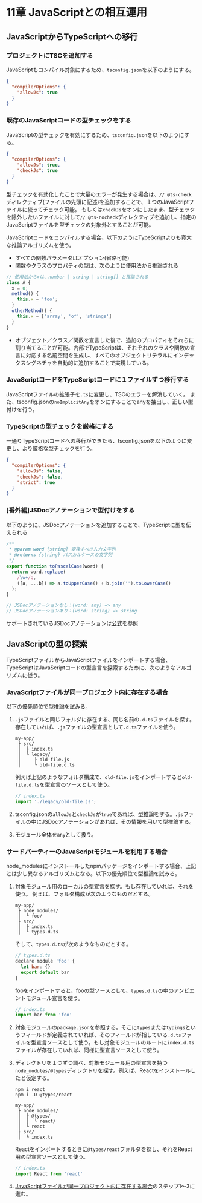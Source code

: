 # 11章 JavaScriptとの相互運用

## JavaScriptからTypeScriptへの移行

### プロジェクトにTSCを追加する

JavaScriptもコンパイル対象にするため、`tsconfig.json`を以下のようにする。

```json
{
  "compilerOptions": {
    "allowJs": true
  }
}
```

### 既存のJavaScriptコードの型チェックをする

JavaScriptの型チェックを有効にするため、`tsconfig.json`を以下のようにする。

```json
{
  "compilerOptions": {
    "allowJs": true,
    "checkJs": true
  }
}
```

型チェックを有効化したことで大量のエラーが発生する場合は、`// @ts-check`ディレクティブ(ファイルの先頭に記述)を追加することで、１つのJavaScriptファイルに絞ってチェック可能。
もしくは`checkJs`をオンにしたまま、型チェックを除外したいファイルに対して`// @ts-nocheck`ディレクティブを追加し、指定のJavaScriptファイルを型チェックの対象外とすることが可能。

JavaScriptコードをコンパイルする場合、以下のようにTypeScriptよりも寛大な推論アルゴリズムを使う。

- すべての関数パラメータはオプション(省略可能)
- 関数やクラスのプロパティの型は、次のように使用法から推論される

```javascript
// 使用法からxは、number | string | string[] と推論される
class A {
  x = 0;
  method() {
    this.x = 'foo';
  }
  otherMethod() {
    this.x = ['array', 'of', 'strings']
  }
}
```

- オブジェクト／クラス／関数を宣言した後で、追加のプロパティをそれらに割り当てることが可能。内部でTypeScriptは、それぞれのクラスや関数の宣言に対応する名前空間を生成し、すべてのオブジェクトリテラルにインデックスシグネチャを自動的に追加することで実現している。

### JavaScriptコードをTypeScriptコードに１ファイルずつ移行する

JavaScriptファイルの拡張子を`.ts`に変更し、TSCのエラーを解消していく。
また、tsconfig.jsonの`noImplicitAny`をオンにすることでanyを抽出し、正しい型付けを行う。

### TypeScriptの型チェックを厳格にする

一通りTypeScriptコードへの移行ができたら、tsconfig.jsonを以下のように変更し、より厳格な型チェックを行う。

```json
{
  "compilerOptions": {
    "allowJs": false,
    "checkJs": false,
    "strict": true
  }
}
```

### [番外編]JSDocアノテーションで型付けをする

以下のように、JSDocアノテーションを追加することで、TypeScriptに型を伝えられる

```javascript
/**
 * @param word {string} 変換すべき入力文字列
 * @returns {string} パスカルケースの文字列
 */
export function toPascalCase(word) {
  return word.replace(
    /\w+/g,
    ([a, ...b]) => a.toUpperCase() + b.join('').toLowerCase()
  );
}

// JSDocアノテーションなし：(word: any) => any
// JSDocアノテーションあり：(word: string) => string
```

サポートされているJSDocアノテーションは[公式](https://www.typescriptlang.org/docs/handbook/type-checking-javascript-files.html#supported-jsdoc)を参照

## JavaScriptの型の探索

TypeScriptファイルからJavaScriptファイルをインポートする場合、TypeScriptはJavaScriptコードの型宣言を探索するために、次のようなアルゴリズムに従う。

### JavaScriptファイルが同一プロジェクト内に存在する場合

以下の優先順位で型推論を試みる。

1. `.js`ファイルと同じフォルダに存在する、同じ名前の`.d.ts`ファイルを探す。存在していれば、`.js`ファイルの型宣言として`.d.ts`ファイルを使う。

   ```text
   my-app/
    ├ src/
    │  ├ index.ts
    │  └ legacy/
    │     ├ old-file.js
    │     └ old-file.d.ts
   ```

   例えば上記のようなフォルダ構成で、`old-file.js`をインポートすると`old-file.d.ts`を型宣言のソースとして使う。

   ```javascript
   // index.ts
   import './legacy/old-file.js';
   ```

1. tsconfig.jsonの`allowJs`と`checkJs`が`true`であれば、型推論をする。`.js`ファイルの中にJSDocアノテーションがあれば、その情報を用いて型推論する。
1. モジュール全体を`any`として扱う。

### サードパーティーのJavaScriptモジュールを利用する場合

node_modulesにインストールしたnpmパッケージをインポートする場合、上記とは少し異なるアルゴリズムとなる。以下の優先順位で型推論を試みる。

1. 対象モジュール用のローカルの型宣言を探す。もし存在していれば、それを使う。
   例えば、フォルダ構成が次のようなものだとする。

   ```text
   my-app/
    ├ node_modules/
    │  └ foo/
    ├ src/
    │  ├ index.ts
    │  └ types.d.ts
   ```

   そして、`types.d.ts`が次のようなものだとする。

   ```javascript
   // types.d.ts
   declare module 'foo' {
     let bar: {}
     export default bar
   }
   ```

   fooをインポートすると、fooの型ソースとして、`types.d.ts`の中のアンビエントモジュール宣言を使う。

   ```javascript
   // index.ts
   import bar from 'foo'
   ```

1. 対象モジュールの`package.json`を参照する。そこに`types`または`typings`というフィールドが定義されていれば、そのフィールドが指している`.d.ts`ファイルを型宣言ソースとして使う。もし対象モジュールのルートに`index.d.ts`ファイルが存在していれば、同様に型宣言ソースとして使う。
1. ディレクトリを１つずつ調べ、対象モジュール用の型宣言を持つ`node_modules/@types`ディレクトリを探す。例えば、Reactをインストールしたと仮定する。

   ```shell
   npm i react
   npm i -D @types/react

   my-app/
    ├ node_modules/
    │  ├ @types/
    │  │  └ react/
    │  └ react
    ├ src/
    │  └ index.ts
   ```

   Reactをインポートするときに`@types/react`フォルダを探し、それをReact用の型宣言ソースとして使う。

   ```javascript
   // index.ts
   import React from 'react'
   ```

1. [JavaScriptファイルが同一プロジェクト内に存在する場合](./#JavaScriptファイルが同一プロジェクト内に存在する場合)のステップ1～3に進む。
